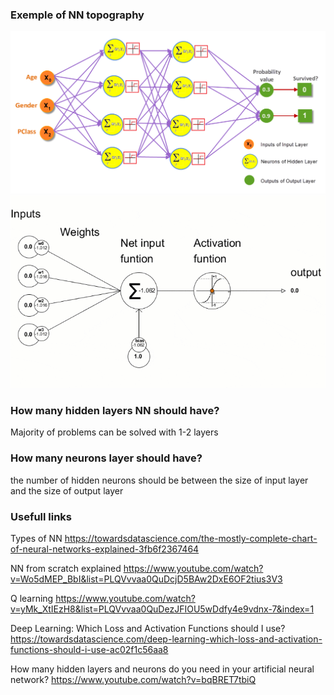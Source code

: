 


### Exemple of NN topography

![example of NN](nn.png)
![example of NN](nn.gif)

### How many hidden layers NN should have?

Majority of problems can be solved with 1-2 layers


### How many neurons layer should have?

the number of hidden neurons should be between the size of input layer and the size of output layer


### Usefull links

Types of NN https://towardsdatascience.com/the-mostly-complete-chart-of-neural-networks-explained-3fb6f2367464

NN from scratch explained https://www.youtube.com/watch?v=Wo5dMEP_BbI&list=PLQVvvaa0QuDcjD5BAw2DxE6OF2tius3V3

Q learning https://www.youtube.com/watch?v=yMk_XtIEzH8&list=PLQVvvaa0QuDezJFIOU5wDdfy4e9vdnx-7&index=1

Deep Learning: Which Loss and Activation Functions should I use? https://towardsdatascience.com/deep-learning-which-loss-and-activation-functions-should-i-use-ac02f1c56aa8

How many hidden layers and neurons do you need in your artificial neural network? https://www.youtube.com/watch?v=bqBRET7tbiQ
